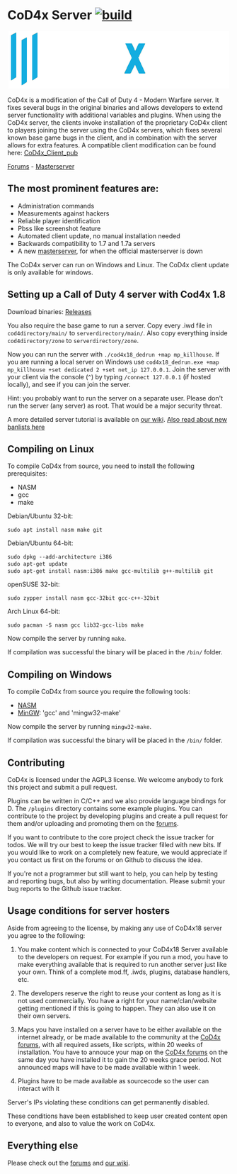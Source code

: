 # CoD4x Server [![build](https://github.com/callofduty4x/CoD4x_Server/actions/workflows/build.yml/badge.svg)](https://github.com/callofduty4x/CoD4x_Server/actions/workflows/build.yml)
<p align="center">
  <img src="assets/github/banner.png?raw=true" />
</p>

CoD4x is a modification of the Call of Duty 4 - Modern Warfare server. It fixes several bugs in the original binaries and allows developers to extend server functionality with additional variables and plugins. When using the CoD4x server, the clients invoke installation of the proprietary CoD4x client to players joining the server using the CoD4x servers, which fixes several known base game bugs in the client, and in combination with the server allows for extra features.
A compatible client modification can be found here: [CoD4x_Client_pub](https://github.com/callofduty4x/CoD4x_Client_pub)

[Forums](https://cod4x.ovh) - [Masterserver](http://cod4master.cod4x.ovh/)

## The most prominent features are:
* Administration commands
* Measurements against hackers
* Reliable player identification
* Pbss like screenshot feature
* Automated client update, no manual installation needed
* Backwards compatibility to 1.7 and 1.7a servers
* A new [masterserver](http://cod4master.cod4x.ovh/), for when the official masterserver is down

The CoD4x server can run on Windows and Linux. 
The CoD4x client update is only available for windows.

## Setting up a Call of Duty 4 server with Cod4x 1.8
Download binaries: [Releases](https://github.com/callofduty4x/CoD4x_Server/releases)

You also require the base game to run a server. Copy every .iwd file in `cod4directory/main/` to `serverdirectory/main/`.
Also copy everything inside `cod4directory/zone` to `serverdirectory/zone`.

Now you can run the server with `./cod4x18_dedrun +map mp_killhouse`. If you are running a local server on Windows use `cod4x18_dedrun.exe +map mp_killhouse +set dedicated 2 +set net_ip 127.0.0.1`. Join the server with your client via the console (`^`) by typing `/connect 127.0.0.1` (if hosted locally), and see if you can join the server.

Hint: you probably want to run the server on a separate user. Please don't run the server (any server) as root. That would be a major security threat.

A more detailed server tutorial is available on [our wiki](https://github.com/callofduty4x/CoD4x_Server/wiki/Server-setup).
[Also read about new banlists here](https://github.com/callofduty4x/CoD4x_Server/wiki/Banlists-in-version-15.9--and-other-changes)

## Compiling on Linux
To compile CoD4x from source, you need to install the following prerequisites:

- NASM
- gcc
- make

Debian/Ubuntu 32-bit:
```
sudo apt install nasm make git
```

Debian/Ubuntu 64-bit:
```
sudo dpkg --add-architecture i386
sudo apt-get update
sudo apt-get install nasm:i386 make gcc-multilib g++-multilib git
```

openSUSE 32-bit: 
```
sudo zypper install nasm gcc-32bit gcc-c++-32bit
```
 
Arch Linux 64-bit:
```
sudo pacman -S nasm gcc lib32-gcc-libs make
```

Now compile the server by running `make`.

If compilation was successful the binary will be placed in the `/bin/` folder.

## Compiling on Windows
To compile CoD4x from source you require the following tools:

- [NASM](http://www.nasm.us/pub/nasm/releasebuilds/?C=M;O=D)
- [MinGW](http://www.mingw.org/): 'gcc' and 'mingw32-make'

Now compile the server by running `mingw32-make`.

If compilation was successful the binary will be placed in the `/bin/` folder.

## Contributing
CoD4x is licensed under the AGPL3 license. We welcome anybody to fork this project and submit a pull request.

Plugins can be written in C/C++ and we also provide language bindings for D. The `/plugins` directory contains some example plugins. You can contribute to the project by developing plugins and create a pull request for them and/or uploading and promoting them on the [forums](https://cod4x.ovh/c/server-plugins-management-tools/8).

If you want to contribute to the core project check the issue tracker for todos. We will try our best to keep the issue tracker filled with new bits.
If you would like to work on a completely new feature, we would appreciate if you contact us first on the forums or on Github to discuss the idea.

If you're not a programmer but still want to help, you can help by testing and reporting bugs, but also by writing documentation. Please submit your bug reports to the Github issue tracker.

## Usage conditions for server hosters
Aside from agreeing to the license, by making any use of CoD4x18 server you agree to the following:

1. You make content which is connected to your CoD4x18 Server available to the developers on request. For example if you run a mod, you have to make everything available that is required to run another server just like your own. Think of a complete mod.ff, .iwds, plugins, database handlers, etc.

2. The developers reserve the right to reuse your content as long as it is not used commercially. You have a right for your name/clan/website getting mentioned if this is going to happen.
They can also use it on their own servers.

3. Maps you have installed on a server have to be either available on the internet already, or be made available to the community at the [CoD4x forums](https://cod4x.ovh), with all required assets, like scripts, within 20 weeks of installation. You have to annouce your map on the [CoD4x forums](https://cod4x.ovh) on the same day you have installed it to gain the 20 weeks grace period. Not announced maps will have to be made available within 1 week.

4. Plugins have to be made available as sourcecode so the user can interact with it

Server's IPs violating these conditions can get permanently disabled.

These conditions have been established to keep user created content open to everyone, and also to value the work on CoD4x.

## Everything else
Please check out the [forums](https://cod4x.ovh) and [our wiki](https://github.com/callofduty4x/CoD4x_Server/wiki).
